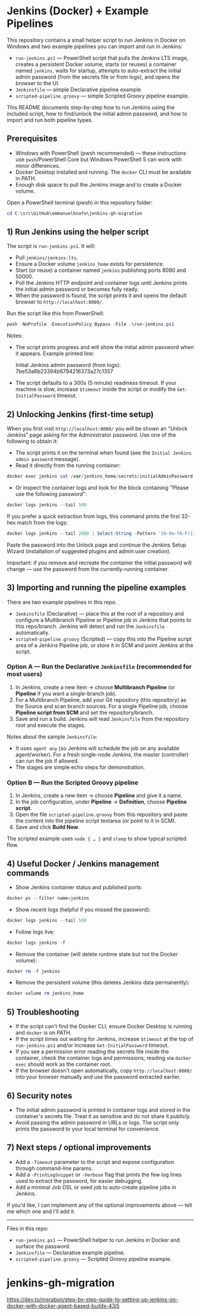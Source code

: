 # Jenkins (Docker) + Example Pipelines

This repository contains a small helper script to run Jenkins in Docker on Windows and two example pipelines you can import and run in Jenkins:

- `run-jenkins.ps1` — PowerShell script that pulls the Jenkins LTS image, creates a persistent Docker volume, starts (or reuses) a container named `jenkins`, waits for startup, attempts to auto-extract the initial admin password (from the secrets file or from logs), and opens the browser to the UI.
- `Jenkinsfile` — simple Declarative pipeline example.
- `scripted-pipeline.groovy` — simple Scripted Groovy pipeline example.

This README documents step-by-step how to run Jenkins using the included script, how to find/unlock the initial admin password, and how to import and run both pipeline types.

## Prerequisites

- Windows with PowerShell (pwsh recommended) — these instructions use `pwsh`/PowerShell Core but Windows PowerShell 5 can work with minor differences.
- Docker Desktop installed and running. The `docker` CLI must be available in PATH.
- Enough disk space to pull the Jenkins image and to create a Docker volume.

Open a PowerShell terminal (pwsh) in this repository folder:

```powershell
cd C:\src\GitHub\emmanuelknafo\jenkins-gh-migration
```

## 1) Run Jenkins using the helper script

The script is `run-jenkins.ps1`. It will:

- Pull `jenkins/jenkins:lts`.
- Ensure a Docker volume `jenkins_home` exists for persistence.
- Start (or reuse) a container named `jenkins` publishing ports 8080 and 50000.
- Poll the Jenkins HTTP endpoint and container logs until Jenkins prints the initial admin password or becomes fully ready.
- When the password is found, the script prints it and opens the default browser to `http://localhost:8080/`.

Run the script like this from PowerShell:

```powershell
pwsh -NoProfile -ExecutionPolicy Bypass -File .\run-jenkins.ps1
```

Notes:
- The script prints progress and will show the initial admin password when it appears. Example printed line:

  Initial Jenkins admin password (from logs): 7be53a6b23394b6794216373a27c1357

- The script defaults to a 300s (5 minute) readiness timeout. If your machine is slow, increase `$timeout` inside the script or modify the `Get-InitialPassword` timeout.

## 2) Unlocking Jenkins (first-time setup)

When you first visit `http://localhost:8080/` you will be shown an "Unlock Jenkins" page asking for the Administrator password. Use one of the following to obtain it:

- The script prints it on the terminal when found (see the `Initial Jenkins admin password` message).
- Read it directly from the running container:

```powershell
docker exec jenkins cat /var/jenkins_home/secrets/initialAdminPassword
```

- Or inspect the container logs and look for the block containing "Please use the following password":

```powershell
docker logs jenkins --tail 500
```

If you prefer a quick extraction from logs, this command prints the first 32-hex match from the logs:

```powershell
docker logs jenkins --tail 2000 | Select-String -Pattern '[0-9a-fA-F]{32}' -AllMatches | ForEach-Object { $_.Matches.Value } | Select-Object -First 1
```

Paste the password into the Unlock page and continue the Jenkins Setup Wizard (installation of suggested plugins and admin user creation).

Important: if you remove and recreate the container the initial password will change — use the password from the currently-running container.

## 3) Importing and running the pipeline examples

There are two example pipelines in this repo.

- `Jenkinsfile` (Declarative) — place this at the root of a repository and configure a Multibranch Pipeline or Pipeline job in Jenkins that points to this repo/branch. Jenkins will detect and run the `Jenkinsfile` automatically.
- `scripted-pipeline.groovy` (Scripted) — copy this into the Pipeline script area of a Jenkins Pipeline job, or store it in SCM and point Jenkins at the script.

### Option A — Run the Declarative `Jenkinsfile` (recommended for most users)

1. In Jenkins, create a new item → choose **Multibranch Pipeline** (or **Pipeline** if you want a single-branch job).
2. For a Multibranch Pipeline, add your Git repository (this repository) as the Source and scan branch sources. For a single Pipeline job, choose **Pipeline script from SCM** and set the repository/branch.
3. Save and run a build. Jenkins will read `Jenkinsfile` from the repository root and execute the stages.

Notes about the sample `Jenkinsfile`:
- It uses `agent any` (so Jenkins will schedule the job on any available agent/worker). For a fresh single-node Jenkins, the master (controller) can run the job if allowed.
- The stages are simple echo steps for demonstration.

### Option B — Run the Scripted Groovy pipeline

1. In Jenkins, create a new item → choose **Pipeline** and give it a name.
2. In the job configuration, under **Pipeline** → **Definition**, choose **Pipeline script**.
3. Open the file `scripted-pipeline.groovy` from this repository and paste the content into the pipeline script textarea (or point to it in SCM).
4. Save and click **Build Now**.

The scripted example uses `node { … }` and `sleep` to show typical scripted flow.

## 4) Useful Docker / Jenkins management commands

- Show Jenkins container status and published ports:

```powershell
docker ps --filter name=jenkins
```

- Show recent logs (helpful if you missed the password):

```powershell
docker logs jenkins --tail 500
```

- Follow logs live:

```powershell
docker logs jenkins -f
```

- Remove the container (will delete runtime state but not the Docker volume):

```powershell
docker rm -f jenkins
```

- Remove the persistent volume (this deletes Jenkins data permanently):

```powershell
docker volume rm jenkins_home
```

## 5) Troubleshooting

- If the script can't find the Docker CLI, ensure Docker Desktop is running and `docker` is on PATH.
- If the script times out waiting for Jenkins, increase `$timeout` at the top of `run-jenkins.ps1` and/or increase `Get-InitialPassword` timeout.
- If you see a permission error reading the secrets file inside the container, check the container logs and permissions; reading via `docker exec` should work as the container root.
- If the browser doesn't open automatically, copy `http://localhost:8080/` into your browser manually and use the password extracted earlier.

## 6) Security notes

- The initial admin password is printed in container logs and stored in the container's secrets file. Treat it as sensitive and do not share it publicly.
- Avoid passing the admin password in URLs or logs. The script only prints the password to your local terminal for convenience.

## 7) Next steps / optional improvements

- Add a `-Timeout` parameter to the script and expose configuration through command-line params.
- Add a `-PrintLogSnippet` or `-Verbose` flag that prints the few log lines used to extract the password, for easier debugging.
- Add a minimal Job DSL or seed job to auto-create pipeline jobs in Jenkins.

If you'd like, I can implement any of the optional improvements above — tell me which one and I'll add it.

---
Files in this repo:

- `run-jenkins.ps1` — PowerShell helper to run Jenkins in Docker and surface the password.
- `Jenkinsfile` — Declarative example pipeline.
- `scripted-pipeline.groovy` — Scripted Groovy pipeline example.
# jenkins-gh-migration

https://dev.to/msrabon/step-by-step-guide-to-setting-up-jenkins-on-docker-with-docker-agent-based-builds-43j5
